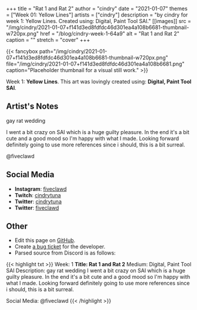 +++
title =       "Rat 1 and Rat 2"
author =      "cindry"
date =        "2021-01-07"
themes =      ["Week 01: Yellow Lines"]
artists =     ["cindry"]
description = "by cindry for week 1: Yellow Lines. Created using: Digital, Paint Tool SAI."
[[images]]
      src = "/img/cindry/2021-01-07+f141d3ed8fdfdc46d301ea4a108b6681-thumbnail-w720px.png"
      href = "/blog/cindry-week-1-64a9"
      alt = "Rat 1 and Rat 2"
      caption = ""
      stretch = "cover"
+++

{{< fancybox path="/img/cindry/2021-01-07+f141d3ed8fdfdc46d301ea4a108b6681-thumbnail-w720px.png" file="/img/cindry/2021-01-07+f141d3ed8fdfdc46d301ea4a108b6681.png" caption="Placeholder thumbnail for a visual still work." >}}


Week 1: **Yellow Lines**. This art was lovingly created using: **Digital, Paint Tool SAI**.

## Artist's Notes

gay rat wedding

I went a bit crazy on SAI which is a huge guilty pleasure. In the end it's a bit cute and a good mood so I'm happy with what I made. Looking forward definitely going to use more references since i should, this is a bit surreal.

@fiveclawd

## Social Media

- **Instagram**: <a href='https://instagram.com/fiveclawd' target='_blank'>fiveclawd</a>
- **Twitch**: <a href='https://twitch.tv/cindrytuna' target='_blank'>cindrytuna</a>
- **Twitter**: <a href='https://twitter.com/cindrytuna' target='_blank'>cindrytuna</a>
- **Twitter**: <a href='https://twitter.com/fiveclawd' target='_blank'>fiveclawd</a>

## Other

- Edit this page on [GitHub](https://github.com/teaminkling/web-refresh/edit/main/content/blog/cindry-week-1-64a9.md).
- Create [a bug ticket](https://github.com/teaminkling/web-refresh/issues/new?assignees=&labels=bug&template=problem-report.md&title=) for the developer.
- Parsed source from Discord is as follows:

{{< highlight txt >}}
Week: 1
**Title:  Rat 1 and Rat 2**
Medium: Digital, Paint Tool SAI
Description: gay rat wedding
I went a bit crazy on SAI which is a huge guilty pleasure. In the end it's a bit cute and a good mood so I'm happy with what I made. Looking forward definitely going to use more references since i should, this is a bit surreal.

Social Media: @fiveclawd
{{< /highlight >}}